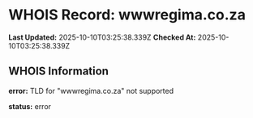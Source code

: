 # WHOIS Record: wwwregima.co.za

**Last Updated:** 2025-10-10T03:25:38.339Z
**Checked At:** 2025-10-10T03:25:38.339Z

## WHOIS Information

**error:** TLD for "wwwregima.co.za" not supported

**status:** error

